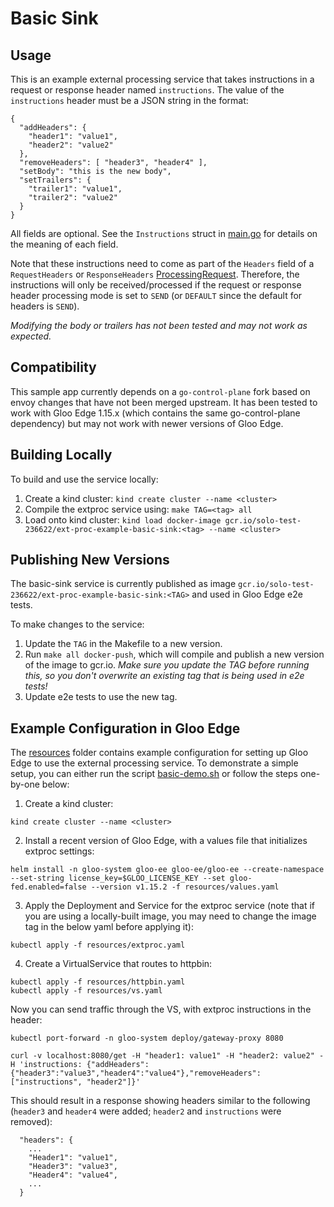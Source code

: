 # Basic Sink

## Usage

This is an example external processing service that takes instructions in a request or response header
named `instructions`. The value of the `instructions` header must be a JSON string in the format:
```
{
  "addHeaders": {
    "header1": "value1",
    "header2": "value2"
  },
  "removeHeaders": [ "header3", "header4" ],
  "setBody": "this is the new body",
  "setTrailers": {
    "trailer1": "value1",
    "trailer2": "value2"
  }
}
```
All fields are optional. See the `Instructions` struct in [main.go](./main.go) for details on the meaning of each field.

Note that these instructions need to come as part of the `Headers` field of a `RequestHeaders` or `ResponseHeaders`
[ProcessingRequest](https://www.envoyproxy.io/docs/envoy/latest/api-v3/service/ext_proc/v3/external_processor.proto#service-ext-proc-v3-processingrequest). Therefore, the instructions will only be received/processed if the
request or response header processing mode is set to `SEND` (or `DEFAULT` since the default for headers is `SEND`).

*Modifying the body or trailers has not been tested and may not work as expected.*

## Compatibility

This sample app currently depends on a `go-control-plane` fork based on envoy changes that have not been merged upstream. It has been tested to work with Gloo Edge 1.15.x (which contains the same go-control-plane dependency) but may not work with newer versions of Gloo Edge.

## Building Locally

To build and use the service locally:
1. Create a kind cluster: `kind create cluster --name <cluster>`
1. Compile the extproc service using: `make TAG=<tag> all`
1. Load onto kind cluster: `kind load docker-image gcr.io/solo-test-236622/ext-proc-example-basic-sink:<tag> --name <cluster>`

## Publishing New Versions

The basic-sink service is currently published as image `gcr.io/solo-test-236622/ext-proc-example-basic-sink:<TAG>`
and used in Gloo Edge e2e tests.

To make changes to the service:
1. Update the `TAG` in the Makefile to a new version.
1. Run `make all docker-push`, which will compile and publish a new version of the image to gcr.io. *Make sure you update the TAG before running this, so you don't overwrite an existing tag that is being used in e2e tests!*
1. Update e2e tests to use the new tag.

## Example Configuration in Gloo Edge

The [resources](./resources) folder contains example configuration for setting up Gloo Edge
to use the external processing service. To demonstrate a simple setup, you can either run the script [basic-demo.sh](./basic-demo.sh) or follow the steps one-by-one below:

1. Create a kind cluster:
```
kind create cluster --name <cluster>
```
2. Install a recent version of Gloo Edge, with a values file that initializes extproc settings:
```
helm install -n gloo-system gloo-ee gloo-ee/gloo-ee --create-namespace --set-string license_key=$GLOO_LICENSE_KEY --set gloo-fed.enabled=false --version v1.15.2 -f resources/values.yaml
```

3. Apply the Deployment and Service for the extproc service (note that if you are using a locally-built image, you may need to change the image tag in the below yaml before applying it):
```
kubectl apply -f resources/extproc.yaml
```
4. Create a VirtualService that routes to httpbin:
```
kubectl apply -f resources/httpbin.yaml
kubectl apply -f resources/vs.yaml
```

Now you can send traffic through the VS, with extproc instructions in the header:
```
kubectl port-forward -n gloo-system deploy/gateway-proxy 8080

curl -v localhost:8080/get -H "header1: value1" -H "header2: value2" -H 'instructions: {"addHeaders":{"header3":"value3","header4":"value4"},"removeHeaders":["instructions", "header2"]}'
```
This should result in a response showing headers similar to the following (`header3` and `header4` were added; `header2` and `instructions` were removed):
```
  "headers": {
    ...
    "Header1": "value1",
    "Header3": "value3",
    "Header4": "value4",
    ...
  }
```
